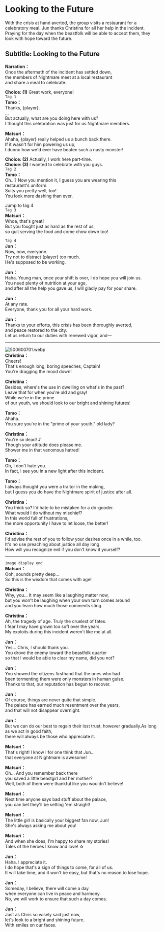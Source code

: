 # Looking to the Future
With the crisis at hand averted, the group visits a restaurant for a celebratory meal. Jun thanks Christina for all her help in the incident. Praying for the day when the beastfolk will be able to accept them, they look with hope toward the future.
  
## Subtitle: Looking to the Future
  
**Narration：**  
Once the aftermath of the incident has settled down,  
the members of Nightmare meet at a local restaurant  
and share a meal to celebrate.  
  
**Choice: (1)**  Great work, everyone!  
`Tag 1`  
**Tomo：**  
Thanks, {player}.  
...  
But actually, what are you doing here with us?  
I thought this celebration was just for us Nightmare members.  
  
**Matsuri：**  
Ahaha, {player} really helped us a bunch back there.  
If it wasn't for him powering us up,  
I dunno how we'd ever have beaten such a nasty monster!  
  
**Choice: (2)**  Actually, I work here part-time.  
**Choice: (3)**  I wanted to celebrate with you guys.  
`Tag 2`  
**Tomo：**  
Oh...? Now you mention it, I guess you are wearing this  
restaurant's uniform.  
 Suits you pretty well, too!  
You look more dashing than ever.  
  
Jump to tag 4  
`Tag 3`  
**Matsuri：**  
Whoa, that's great!  
But you fought just as hard as the rest of us,  
so quit serving the food and come chow down too!  
  
`Tag 4`  
**Jun：**  
Now, now, everyone.  
Try not to distract {player} too much.  
He's supposed to be working.  
  
**Jun：**  
Haha. Young man, once your shift is over, I do hope you will join us.  
You need plenty of nutrition at your age,  
and after all the help you gave us, I will gladly pay for your share.  
  
**Jun：**  
At any rate.  
Everyone, thank you for all your hard work.  
  
**Jun：**  
Thanks to your efforts, this crisis has been thoroughly averted,  
and peace restored to the city.  
Let us return to our duties with renewed vigor, and—  
  

---  
  
![500600701.webp](https://redive.estertion.win/card/story/500600701.webp)  
**Christina：**  
Cheers!  
That's enough long, boring speeches, Captain!  
You're dragging the mood down!  
  
**Christina：**  
Besides, where's the use in dwelling on what's in the past?  
Leave that for when you're old and gray!  
 While we're in the prime  
of our youth, we should look to our bright and shining futures!  
  
**Tomo：**  
Ahaha.  
You sure you're in the \"prime of your youth,\" old lady?  
  
**Christina：**  
You're so dead! ♪  
Though your attitude does please me.  
Shower me in that venomous hatred!  
  
**Tomo：**  
Oh, I don't hate you.  
In fact, I see you in a new light after this incident.  
  
**Tomo：**  
I always thought you were a traitor in the making,  
but I guess you do have the Nightmare spirit of justice after all.  
  
**Christina：**  
You think so? I'd hate to be mistaken for a do-gooder.  
What would I do without my mischief?  
 In this world full of frustrations,  
the more opportunity I have to let loose, the better!  
  
**Christina：**  
I'd advise the rest of you to follow your desires once in a while, too.  
It's no use preaching about justice all day long.  
How will you recognize evil if you don't know it yourself?  
  

---  
  
`image display end`  
**Matsuri：**  
Ooh, sounds pretty deep...  
So this is the wisdom that comes with age!  
  
**Christina：**  
Why, you... It may seem like a laughing matter now,  
but you won't be laughing when your own turn comes around  
and you learn how much those comments sting.  
  
**Christina：**  
Ah, the tragedy of age. Truly the cruelest of fates.  
I fear I may have grown too soft over the years.  
My exploits during this incident weren't like me at all.  
  
**Jun：**  
Yes... Chris, I should thank you.  
You drove the enemy toward the beastfolk quarter  
so that I would be able to clear my name, did you not?  
  
**Jun：**  
You showed the citizens firsthand that the ones who had  
been tormenting them were only monsters in human guise.  
Thanks to that, our reputation has begun to recover.  
  
**Jun：**  
Of course, things are never quite that simple.  
The palace has earned much resentment over the years,  
and that will not disappear overnight.  
  
**Jun：**  
But we can do our best to regain their lost trust, however gradually.As long as we act in good faith,  
there will always be those who appreciate it.  
  
**Matsuri：**  
That's right! I know I for one think that Jun...  
that everyone at Nightmare is awesome!  
  
**Matsuri：**  
Oh... And you remember back there  
you saved a little beastgirl and her mother?  
Well, both of them were thankful like you wouldn't believe!  
  
**Matsuri：**  
Next time anyone says bad stuff about the palace,  
you can bet they'll be setting 'em straight!  
  
**Matsuri：**  
The little girl is basically your biggest fan now, Jun!  
She's always asking me about you!  
  
**Matsuri：**  
And when she does, I'm happy to share my stories!  
Tales of the heroes I know and love! ☆  
  
**Jun：**  
Haha. I appreciate it.  
I do hope that's a sign of things to come, for all of us.  
It will take time, and it won't be easy, but that's no reason to lose hope.  
  
**Jun：**  
Someday, I believe, there will come a day  
when everyone can live in peace and harmony.  
No, we will work to ensure that such a day comes.  
  
**Jun：**  
Just as Chris so wisely said just now,  
let's look to a bright and shining future.  
With smiles on our faces.  
  
